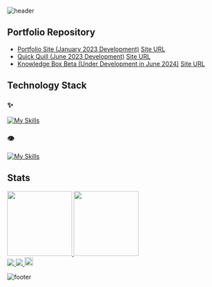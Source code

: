 ![header](https://capsule-render.vercel.app/api?type=venom&color=30:e96443,100:904e95&height=260&section=header&text=Hello%20World%20!&fontSize=70&fontColor=fff&animation=fadeIn&fontAlignY=38&desc=I'm%20Yuki%20Sakakima.%20&descAlignY=51&descAlign=62)

## Portfolio Repository
- [Portfolio Site (January 2023 Development)](https://github.com/yukisakakima/yuki-sakakimas-portfolio) [Site URL](https://yuki-sakakimas-portfolio.herokuapp.com/)
- [Quick Quill (June 2023 Development)](https://github.com/yukisakakima/quick-quill) [Site URL](https://quick-quill.herokuapp.com/)
- [Knowledge Box Beta (Under Development in June 2024)](https://github.com/yukisakakima/knowledge-box-beta) [Site URL](https://yukisakakima.github.io/knowledge-box-beta/)

## Technology Stack
### ✨
[![My Skills](https://skillicons.dev/icons?i=apple,markdown,html,css,js,ts,react,emotion,styledcomponents,redux,vite,nodejs,postman,git,github,gitlab,azure,vscode,chrome)](https://skillicons.dev)

### 👁️
[![My Skills](https://skillicons.dev/icons?i=linux,windows,sass,gulp,bootstrap,materialui,supabase,firebase,jquery,ruby,rails,python,flask,pytorch,tensorflow,go,sqlite,postgresql,docker,heroku,githubactions,visualstudio,figma,xd)](https://skillicons.dev)

## Stats
<div display="flex">
  <a href="https://github.com/anuraghazra/github-readme-stats">
    <img height="150" src="https://github-readme-stats.vercel.app/api?username=yukisakakima&theme=synthwave" />
  </a>
  <a href="https://github.com/anuraghazra/github-readme-stats">
    <img height="150" src="https://github-readme-stats.vercel.app/api/top-langs/?username=yukisakakima&layout=compact&theme=synthwave" />
  </a>
</div>

<div display="flex">
  <a href="http://qiita.com/kimascript">
    <img src="https://qiita-badge.apiapi.app/s/kimascript/posts.svg">
  </a>
  <a href="http://qiita.com/kimascript">
    <img src="https://qiita-badge.apiapi.app/s/kimascript/contributions.svg">
  </a>
  <a href="https://honzaap.github.io/GithubCity/?name=yukisakakima&year=2023" role="link" target="_blank" rel="noopener noreferrer nofollow"><img src="https://github.com/honzaap/GithubCity/blob/main/favicon.svg" alt="githubcity" width="20" height="20"/>
  </a>
</div>

![footer](https://capsule-render.vercel.app/api?type=venom&color=30:e96443,100:904e95&height=100&section=footer)
